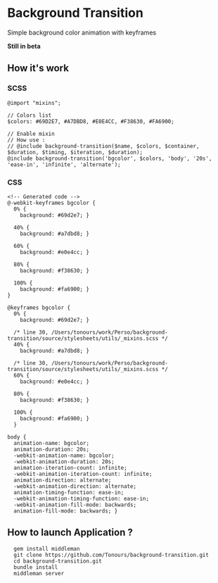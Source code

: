 # Background Transition

Simple background color animation with keyframes

**Still in beta**  


## How it's work
### SCSS
    @import "mixins";
        
    // Colors list
    $colors: #69D2E7, #A7DBD8, #E0E4CC, #F38630, #FA6900;
    
    // Enable mixin
    // How use : 
    // @include background-transition($name, $colors, $container, $duration, $timing, $iteration, $duration);
    @include background-transition('bgcolor', $colors, 'body', '20s', 'ease-in', 'infinite', 'alternate');

### CSS
    <!-- Generated code -->
    @-webkit-keyframes bgcolor {
      0% {
        background: #69d2e7; }

      40% {
        background: #a7dbd8; }

      60% {
        background: #e0e4cc; }

      80% {
        background: #f38630; }

      100% {
        background: #fa6900; } 
    }

    @keyframes bgcolor {
      0% {
        background: #69d2e7; }

      /* line 30, /Users/tonours/work/Perso/background-transition/source/stylesheets/utils/_mixins.scss */
      40% {
        background: #a7dbd8; }

      /* line 30, /Users/tonours/work/Perso/background-transition/source/stylesheets/utils/_mixins.scss */
      60% {
        background: #e0e4cc; }

      80% {
        background: #f38630; }

      100% {
        background: #fa6900; }
      }

    body {
      animation-name: bgcolor;
      animation-duration: 20s;
      -webkit-animation-name: bgcolor;
      -webkit-animation-duration: 20s;
      animation-iteration-count: infinite;
      -webkit-animation-iteration-count: infinite;
      animation-direction: alternate;
      -webkit-animation-direction: alternate;
      animation-timing-function: ease-in;
      -webkit-animation-timing-function: ease-in;
      -webkit-animation-fill-mode: backwards;
      animation-fill-mode: backwards; }

## How to launch Application ? 

```
  gem install middleman
  git clone https://github.com/Tonours/background-transition.git
  cd background-transition.git
  bundle install
  middleman server
```



